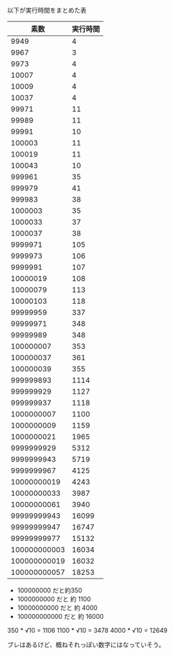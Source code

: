 以下が実行時間をまとめた表

| 素数         | 実行時間 |
|--------------|----------|
| 9949         | 4        |
| 9967         | 3        |
| 9973         | 4        |
| 10007        | 4        |
| 10009        | 4        |
| 10037        | 4        |
| 99971        | 11       |
| 99989        | 11       |
| 99991        | 10       |
| 100003       | 11       |
| 100019       | 11       |
| 100043       | 10       |
| 999961       | 35       |
| 999979       | 41       |
| 999983       | 38       |
| 1000003      | 35       |
| 1000033      | 37       |
| 1000037      | 38       |
| 9999971      | 105      |
| 9999973      | 106      |
| 9999991      | 107      |
| 10000019     | 108      |
| 10000079     | 113      |
| 10000103     | 118      |
| 99999959     | 337      |
| 99999971     | 348      |
| 99999989     | 348      |
| 100000007    | 353      |
| 100000037    | 361      |
| 100000039    | 355      |
| 999999893    | 1114     |
| 999999929    | 1127     |
| 999999937    | 1118     |
| 1000000007   | 1100     |
| 1000000009   | 1159     |
| 1000000021   | 1965     |
| 9999999929   | 5312     |
| 9999999943   | 5719     |
| 9999999967   | 4125     |
| 10000000019  | 4243     |
| 10000000033  | 3987     |
| 10000000061  | 3940     |
| 99999999943  | 16099    |
| 99999999947  | 16747    |
| 99999999977  | 15132    |
| 100000000003 | 16034    |
| 100000000019 | 16032    |
| 100000000057 | 18253    |

- 100000000 だと約350
- 1000000000 だと 約 1100
- 10000000000 だと 約 4000
- 100000000000 だと 約 16000

350 * √10 = 1106
1100 * √10 = 3478
4000 * √10 = 12649

ブレはあるけど、概ねそれっぽい数字にはなっていそう。


